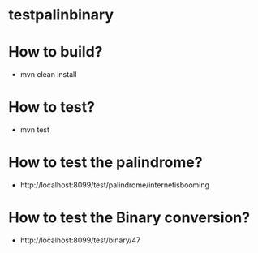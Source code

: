 # testpalinbinary

# How to build?
 - mvn clean install

# How to test?
 - mvn test

# How to test the palindrome?
 - http://localhost:8099/test/palindrome/internetisbooming

# How to test the Binary conversion?
 - http://localhost:8099/test/binary/47
